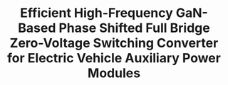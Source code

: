 ---
title: Efficient High-Frequency GaN-Based Phase Shifted Full Bridge Zero-Voltage Switching Converter for Electric Vehicle Auxiliary Power Modules
external_link: https://ieeexplore.ieee.org/document/10614037
image:
  caption: Photo by rawpixel on Unsplash
  focal_point: Smart
---